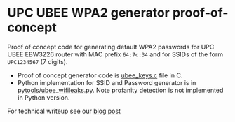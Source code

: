 # UPC UBEE WPA2 generator proof-of-concept

Proof of concept code for generating default WPA2 passwords for 
UPC UBEE EBW3226 router with MAC prefix `64:7c:34` and for SSIDs of the form `UPC1234567` (7 digits).

- Proof of concept generator code is [ubee_keys.c](https://github.com/yolosec/upcgen/blob/master/ubee_keys.c) file in C.
- Python implementation for SSID and Password generator is in [pytools/ubee_wifileaks.py](https://github.com/yolosec/upcgen/blob/master/pytools/ubee_wifileaks.py).
Note profanity detection is not implemented in Python version.

For technical writeup see our [blog post](https://deadcode.me/blog/2016/07/01/UPC-UBEE-EVW3226-WPA2-Reversing.html)
